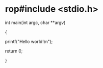 # rop#include <stdio.h>

int main(int argc, char **argv)

{

printf("Hello world!\n");

return 0;

}
